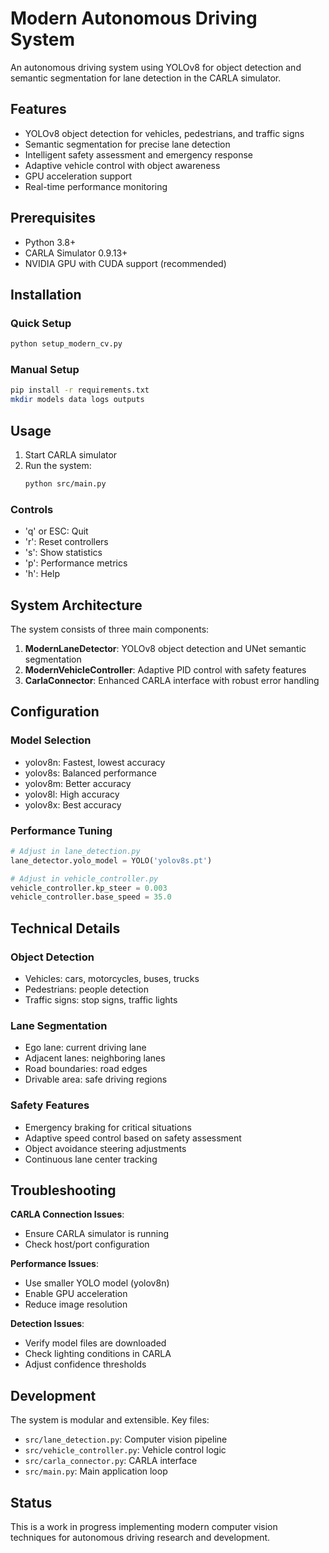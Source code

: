 # Modern Autonomous Driving System

An autonomous driving system using YOLOv8 for object detection and semantic segmentation for lane detection in the CARLA simulator.

## Features

- YOLOv8 object detection for vehicles, pedestrians, and traffic signs
- Semantic segmentation for precise lane detection
- Intelligent safety assessment and emergency response
- Adaptive vehicle control with object awareness
- GPU acceleration support
- Real-time performance monitoring

## Prerequisites

- Python 3.8+
- CARLA Simulator 0.9.13+
- NVIDIA GPU with CUDA support (recommended)

## Installation

### Quick Setup
```bash
python setup_modern_cv.py
```

### Manual Setup
```bash
pip install -r requirements.txt
mkdir models data logs outputs
```

## Usage

1. Start CARLA simulator
2. Run the system:
   ```bash
   python src/main.py
   ```

### Controls
- 'q' or ESC: Quit
- 'r': Reset controllers
- 's': Show statistics
- 'p': Performance metrics
- 'h': Help

## System Architecture

The system consists of three main components:

1. **ModernLaneDetector**: YOLOv8 object detection and UNet semantic segmentation
2. **ModernVehicleController**: Adaptive PID control with safety features
3. **CarlaConnector**: Enhanced CARLA interface with robust error handling

## Configuration

### Model Selection
- yolov8n: Fastest, lowest accuracy
- yolov8s: Balanced performance
- yolov8m: Better accuracy
- yolov8l: High accuracy
- yolov8x: Best accuracy

### Performance Tuning
```python
# Adjust in lane_detection.py
lane_detector.yolo_model = YOLO('yolov8s.pt')

# Adjust in vehicle_controller.py
vehicle_controller.kp_steer = 0.003
vehicle_controller.base_speed = 35.0
```

## Technical Details

### Object Detection
- Vehicles: cars, motorcycles, buses, trucks
- Pedestrians: people detection
- Traffic signs: stop signs, traffic lights

### Lane Segmentation
- Ego lane: current driving lane
- Adjacent lanes: neighboring lanes
- Road boundaries: road edges
- Drivable area: safe driving regions

### Safety Features
- Emergency braking for critical situations
- Adaptive speed control based on safety assessment
- Object avoidance steering adjustments
- Continuous lane center tracking

## Troubleshooting

**CARLA Connection Issues**:
- Ensure CARLA simulator is running
- Check host/port configuration

**Performance Issues**:
- Use smaller YOLO model (yolov8n)
- Enable GPU acceleration
- Reduce image resolution

**Detection Issues**:
- Verify model files are downloaded
- Check lighting conditions in CARLA
- Adjust confidence thresholds

## Development

The system is modular and extensible. Key files:

- `src/lane_detection.py`: Computer vision pipeline
- `src/vehicle_controller.py`: Vehicle control logic
- `src/carla_connector.py`: CARLA interface
- `src/main.py`: Main application loop

## Status

This is a work in progress implementing modern computer vision techniques for autonomous driving research and development.
